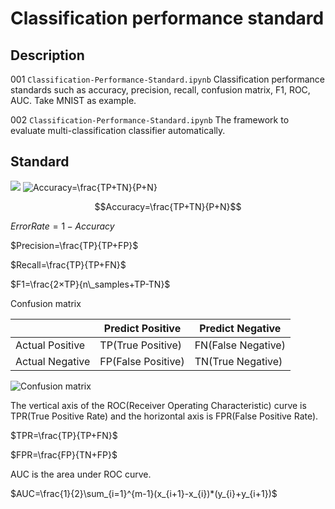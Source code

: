 <script type="text/javascript" src="http://cdn.mathjax.org/mathjax/latest/MathJax.js?config=default"></script>

# Classification performance standard

## Description

001 `Classification-Performance-Standard.ipynb` Classification performance standards such as accuracy, precision, recall, confusion matrix, F1, ROC, AUC. Take MNIST as example.

002 `Classification-Performance-Standard.ipynb` The framework to evaluate multi-classification classifier automatically.

## Standard

<img src="http://chart.googleapis.com/chart?cht=tx&chl= Accuracy=\frac{TP\+TN}{P+N}" style="border:none;">

<img src="https://latex.codecogs.com/png.latex?Accuracy=\frac{TP&plus;TN}{P&plus;N}" title="Accuracy=\frac{TP+TN}{P+N}" />

$$Accuracy=\frac{TP+TN}{P+N}$$

$ErrorRate=1-Accuracy$

$Precision=\frac{TP}{TP+FP}$

$Recall=\frac{TP}{TP+FN}$

$F1=\frac{2×TP}{n\_samples+TP-TN}$

Confusion matrix

||Predict Positive | Predict Negative |
|--|--|--|
|Actual Positive | TP(True Positive) | FN(False Negative)|
|Actual Negative|FP(False Positive)|TN(True Negative)|

![Confusion matrix](https://github.com/vba34520/Classification-Performance-Standard/blob/master/picture/Confusion%20matrix.png)

The vertical axis of the ROC(Receiver Operating Characteristic) curve is TPR(True Positive Rate) and the horizontal axis is FPR(False Positive Rate).

$TPR=\frac{TP}{TP+FN}$

$FPR=\frac{FP}{TN+FP}$

AUC is the area under ROC curve.

$AUC=\frac{1}{2}\sum_{i=1}^{m-1}(x_{i+1}-x_{i})*(y_{i}+y_{i+1})$



